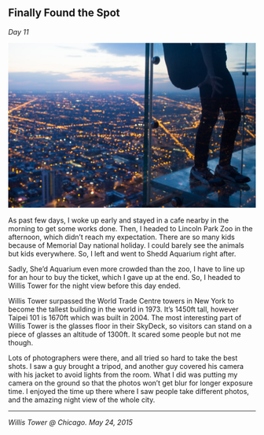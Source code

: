 ## Finally Found the Spot

*Day 11*

![](../../images/spot.jpg)

As past few days, I woke up early and stayed in a cafe nearby in the morning to get some works done. Then, I headed to Lincoln Park Zoo in the afternoon, which didn’t reach my expectation. There are so many kids because of Memorial Day national holiday. I could barely see the animals but kids everywhere. So, I left and went to Shedd Aquarium right after.

Sadly, She’d Aquarium even more crowded than the zoo, I have to line up for an hour to buy the ticket, which I gave up at the end. So, I headed to Willis Tower for the night view before this day ended.

Willis Tower surpassed the World Trade Centre towers in New York to become the tallest building in the world in 1973. It’s 1450ft tall, however Taipei 101 is 1670ft which was built in 2004. The most interesting part of Willis Tower is the glasses floor in their SkyDeck, so visitors can stand on a piece of glasses an altitude of 1300ft. It scared some people but not me though.

Lots of photographers were there, and all tried so hard to take the best shots. I saw a guy brought a tripod, and another guy covered his camera with his jacket to avoid lights from the room. What I did was putting my camera on the ground so that the photos won’t get blur for longer exposure time. I enjoyed the time up there where I saw people take different photos, and the amazing night view of the whole city.

---

*Willis Tower @ Chicago. May 24, 2015*
